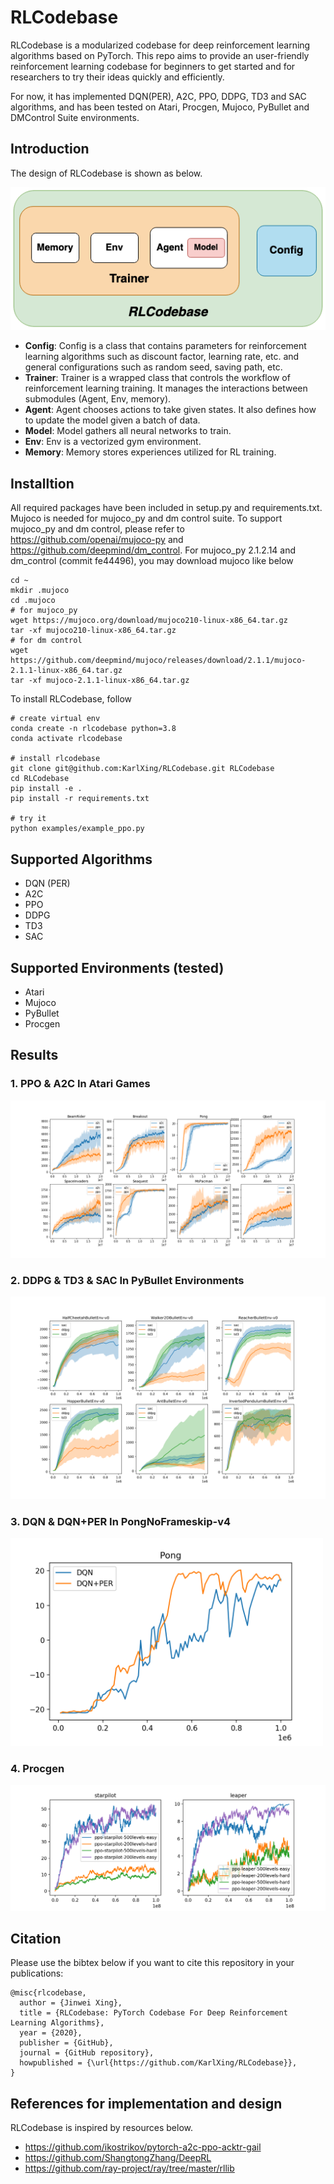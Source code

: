 # RLCodebase
RLCodebase is a modularized codebase for deep reinforcement learning algorithms based on PyTorch. This repo aims to provide an user-friendly reinforcement learning codebase for beginners to get started and for researchers to try their ideas quickly and efficiently. 

For now, it has implemented DQN(PER), A2C, PPO, DDPG, TD3 and SAC algorithms, and has been tested on Atari, Procgen, Mujoco, PyBullet and DMControl Suite environments.

## Introduction
The design of RLCodebase is shown as below. 


![RLCodebase](imgs/RLCodebase.png)
* **Config**: Config is a class that contains parameters for reinforcement learning algorithms such as discount factor, learning rate, etc. and general configurations such as random seed, saving path, etc.
* **Trainer**: Trainer is a wrapped class that controls the workflow of reinforcement learning training. It manages the interactions between submodules (Agent, Env, memory). 
* **Agent**: Agent chooses actions to take given states. It also defines how to update the model given a batch of data.
* **Model**: Model gathers all neural networks to train.
* **Env**: Env is a vectorized gym environment. 
* **Memory**: Memory stores experiences utilized for RL training.

## Installtion
All required packages have been included in setup.py and requirements.txt. Mujoco is needed for mujoco_py and dm control suite. To support mujoco_py and dm control, please refer to https://github.com/openai/mujoco-py and https://github.com/deepmind/dm_control. For mujoco_py 2.1.2.14 and dm_control (commit fe44496), you may download mujoco like below

````
cd ~  
mkdir .mujoco  
cd .mujoco  
# for mujoco_py
wget https://mujoco.org/download/mujoco210-linux-x86_64.tar.gz
tar -xf mujoco210-linux-x86_64.tar.gz  
# for dm control
wget https://github.com/deepmind/mujoco/releases/download/2.1.1/mujoco-2.1.1-linux-x86_64.tar.gz
tar -xf mujoco-2.1.1-linux-x86_64.tar.gz
````


To install RLCodebase, follow
````
# create virtual env
conda create -n rlcodebase python=3.8
conda activate rlcodebase

# install rlcodebase
git clone git@github.com:KarlXing/RLCodebase.git RLCodebase
cd RLCodebase
pip install -e .
pip install -r requirements.txt

# try it
python examples/example_ppo.py
````

## Supported Algorithms
* DQN (PER)
* A2C
* PPO
* DDPG
* TD3
* SAC

## Supported Environments (tested)
* Atari 
* Mujoco
* PyBullet
* Procgen

## Results
### 1. PPO & A2C In Atari Games
<img src="https://github.com/KarlXing/RLCodebase/blob/master/imgs/A2C&PPO.png">

### 2. DDPG & TD3 & SAC In PyBullet Environments
<img src="https://github.com/KarlXing/RLCodebase/blob/master/imgs/DDPG&TD3&SAC.png">

### 3. DQN & DQN+PER In PongNoFrameskip-v4
<img src="https://github.com/KarlXing/RLCodebase/blob/master/imgs/DQN&DQN+PER.png" width="500" class="center">  

### 4. Procgen
<img src="https://github.com/KarlXing/RLCodebase/blob/master/imgs/procgen.png">  


## Citation
Please use the bibtex below if you want to cite this repository in your publications:
````
@misc{rlcodebase,
  author = {Jinwei Xing},
  title = {RLCodebase: PyTorch Codebase For Deep Reinforcement Learning Algorithms},
  year = {2020},
  publisher = {GitHub},
  journal = {GitHub repository},
  howpublished = {\url{https://github.com/KarlXing/RLCodebase}},
}
````


## References for implementation and design
RLCodebase is inspired by resources below.
* https://github.com/ikostrikov/pytorch-a2c-ppo-acktr-gail
* https://github.com/ShangtongZhang/DeepRL
* https://github.com/ray-project/ray/tree/master/rllib
